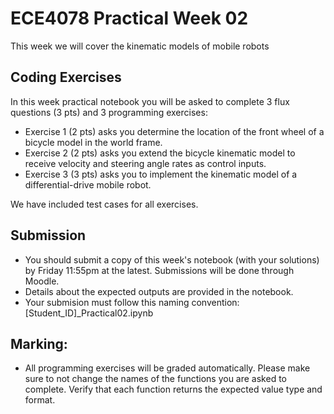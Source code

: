# ECE4078 Practical Week 02

This week we will cover the kinematic models of mobile robots

## Coding Exercises

In this week practical notebook you will be asked to complete 3 flux questions (3 pts) and 3 programming exercises:
- Exercise 1 (2 pts) asks you determine the location of the front wheel of a bicycle model in the world frame.
- Exercise 2 (2 pts) asks you extend the bicycle kinematic model to receive velocity and steering angle rates as control inputs.
- Exercise 3 (3 pts) asks you to implement the kinematic model of a differential-drive mobile robot.

We have included test cases for all exercises.

## Submission

- You should submit a copy of this week's notebook (with your solutions) by Friday 11:55pm at the latest. Submissions will be done through Moodle.
- Details about the expected outputs are provided in the notebook.
- Your submision must follow this naming convention: [Student_ID]_Practical02.ipynb 

## Marking:

- All programming exercises will be graded automatically. Please make sure to not change the names of the functions you are asked to complete. Verify that each function returns the expected value type and format.
